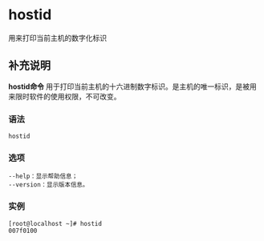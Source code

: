 hostid
===

用来打印当前主机的数字化标识

## 补充说明

**hostid命令** 用于打印当前主机的十六进制数字标识。是主机的唯一标识，是被用来限时软件的使用权限，不可改变。

### 语法

```shell
hostid
```

### 选项

```shell
--help：显示帮助信息；
--version：显示版本信息。
```

### 实例

```shell
[root@localhost ~]# hostid
007f0100
```


<!-- Linux命令行搜索引擎：https://jaywcjlove.github.io/linux-command/ -->